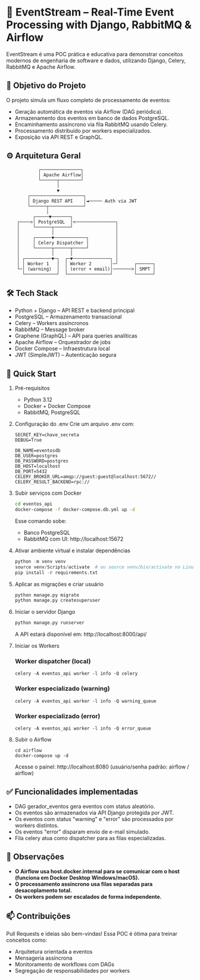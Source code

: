 # 📡 EventStream – Real-Time Event Processing with Django, RabbitMQ & Airflow
EventStream é uma POC prática e educativa para demonstrar conceitos modernos de engenharia de software e dados, utilizando Django, Celery, RabbitMQ e Apache Airflow.

## 🎯 Objetivo do Projeto
O projeto simula um fluxo completo de processamento de eventos:
- Geração automática de eventos via Airflow (DAG periódica).
- Armazenamento dos eventos em banco de dados PostgreSQL.
- Encaminhamento assíncrono via fila RabbitMQ usando Celery.
- Processamento distribuído por workers especializados.
- Exposição via API REST e GraphQL.


## ⚙️ Arquitetura Geral
```
            ┌───────────────┐
            │ Apache Airflow│
            └──────┬────────┘
                   │
                   ▼
        ┌────────────────────┐
        │ Django REST API    │◄───── Auth via JWT
        └──────┬─────────────┘
               │
          ┌─────▼───────┐
    ┌────>│ PostgreSQL  │<───────────────┐
    │     └──────┬──────┘                │
    │            │                       │
    │     ┌──────▼────────────┐          │
    │     │ Celery Dispatcher │          │
    │     └──────┬──────┬─────┘          │
    │            │      │                │
    │ ┌──────────▼─┐  ┌─▼──────────────┐ │
    │ │ Worker 1   │  │ Worker 2       │─┘      ┌──────┐
    └─│ (warning)  │  │ (error + email)│───────>│ SMPT │
      └────────────┘  └────────────────┘        └──────┘
```

## 🛠️ Tech Stack
- Python + Django – API REST e backend principal
- PostgreSQL – Armazenamento transacional
- Celery – Workers assíncronos
- RabbitMQ – Message broker
- Graphene (GraphQL) – API para queries analíticas
- Apache Airflow – Orquestrador de jobs
- Docker Compose – Infraestrutura local
- JWT (SimpleJWT) – Autenticação segura

## 🚀 Quick Start
1. Pré-requisitos
    - Python 3.12
    - Docker + Docker Compose
    - RabbitMQ, PostgreSQL

2. Configuração do .env
Crie um arquivo .env com:
    ```
    SECRET_KEY=chave_secreta
    DEBUG=True

    DB_NAME=eventosdb
    DB_USER=postgres
    DB_PASSWORD=postgres
    DB_HOST=localhost
    DB_PORT=5432
    CELERY_BROKER_URL=amqp://guest:guest@localhost:5672//
    CELERY_RESULT_BACKEND=rpc://
    ```

3. Subir serviços com Docker
    ```bash
    cd eventos_api
    docker-compose -f docker-compose.db.yml up -d
    ```

    Esse comando sobe:
    - Banco PostgreSQL
    - RabbitMQ com UI: http://localhost:15672

4. Ativar ambiente virtual e instalar dependências
    ```python
    python -m venv venv
    source venv/Scripts/activate  # ou source venv/bin/activate no Linux/macOS
    pip install -r requirements.txt
    ```
5. Aplicar as migrações e criar usuário
    ```python
    python manage.py migrate
    python manage.py createsuperuser
    ```

6. Iniciar o servidor Django
    ```python
    python manage.py runserver
    ```
    A API estará disponível em: http://localhost:8000/api/

7. Iniciar os Workers
    ### Worker dispatcher (local)
    ```
    celery -A eventos_api worker -l info -Q celery
    ```

    ### Worker especializado (warning)
    ```
    celery -A eventos_api worker -l info -Q warning_queue
    ```

    ### Worker especializado (error)
    ```
    celery -A eventos_api worker -l info -Q error_queue
    ```

8. Subir o Airflow
    ```
    cd airflow
    docker-compose up -d
    ```
    Acesse o painel: http://localhost:8080 (usuário/senha padrão: airflow / airflow)

## ✅ Funcionalidades implementadas
- DAG gerador_eventos gera eventos com status aleatório.
- Os eventos são armazenados via API Django protegida por JWT.
- Os eventos com status "warning" e "error" são processados por workers distintos.
- Os eventos "error" disparam envio de e-mail simulado.
- Fila celery atua como dispatcher para as filas especializadas.

## 📌 Observações
- **O Airflow usa host.docker.internal para se comunicar com o host (funciona em Docker Desktop Windows/macOS).**
- **O processamento assíncrono usa filas separadas para desacoplamento total.**
- **Os workers podem ser escalados de forma independente.**

## 📫 Contribuições
Pull Requests e ideias são bem-vindas! Essa POC é ótima para treinar conceitos como:
- Arquitetura orientada a eventos
- Mensageria assíncrona
- Monitoramento de workflows com DAGs
- Segregação de responsabilidades por workers